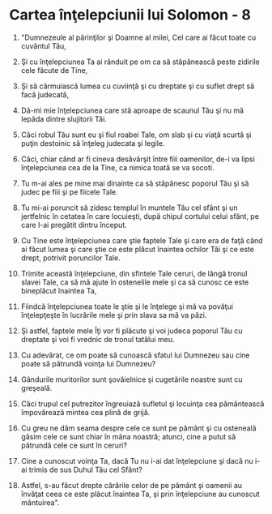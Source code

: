 # Cartea &#238;n&#355;elepciunii lui Solomon - 8

1. "Dumnezeule al părinţilor şi Doamne al milei, Cel care ai făcut toate cu cuvântul Tău, 

2. Şi cu înţelepciunea Ta ai rânduit pe om ca să stăpânească peste zidirile cele făcute de Tine, 

3. Şi să cârmuiască lumea cu cuviinţă şi cu dreptate şi cu suflet drept să facă judecată, 

4. Dă-mi mie înţelepciunea care stă aproape de scaunul Tău şi nu mă lepăda dintre slujitorii Tăi. 

5. Căci robul Tău sunt eu şi fiul roabei Tale, om slab şi cu viaţă scurtă şi puţin destoinic să înţeleg judecata şi legile. 

6. Căci, chiar când ar fi cineva desăvârşit între fiii oamenilor, de-i va lipsi înţelepciunea cea de la Tine, ca nimica toată se va socoti. 

7. Tu m-ai ales pe mine mai dinainte ca să stăpânesc poporul Tău şi să judec pe fiii şi pe fiicele Tale. 

8. Tu mi-ai poruncit să zidesc templul în muntele Tău cel sfânt şi un jertfelnic în cetatea în care locuieşti, după chipul cortului celui sfânt, pe care l-ai pregătit dintru început. 

9. Cu Tine este înţelepciunea care ştie faptele Tale şi care era de faţă când ai făcut lumea şi care ştie ce este plăcut înaintea ochilor Tăi şi ce este drept, potrivit poruncilor Tale. 

10. Trimite această înţelepciune, din sfintele Tale ceruri, de lângă tronul slavei Tale, ca să mă ajute în ostenelile mele şi ca să cunosc ce este bineplăcut înaintea Ta, 

11. Fiindcă înţelepciunea toate le ştie şi le înţelege şi mă va povăţui înţelepţeşte în lucrările mele şi prin slava sa mă va păzi. 

12. Şi astfel, faptele mele Îţi vor fi plăcute şi voi judeca poporul Tău cu dreptate şi voi fi vrednic de tronul tatălui meu. 

13. Cu adevărat, ce om poate să cunoască sfatul lui Dumnezeu sau cine poate să pătrundă voinţa lui Dumnezeu? 

14. Gândurile muritorilor sunt şovăielnice şi cugetările noastre sunt cu greşeală. 

15. Căci trupul cel putrezitor îngreuiază sufletul şi locuinţa cea pământească împovărează mintea cea plină de grijă. 

16. Cu greu ne dăm seama despre cele ce sunt pe pământ şi cu osteneală găsim cele ce sunt chiar în mâna noastră; atunci, cine a putut să pătrundă cele ce sunt în ceruri? 

17. Cine a cunoscut voinţa Ta, dacă Tu nu i-ai dat înţelepciune şi dacă nu i-ai trimis de sus Duhul Tău cel Sfânt? 

18. Astfel, s-au făcut drepte cărările celor de pe pământ şi oamenii au învăţat ceea ce este plăcut înaintea Ta, şi prin înţelepciune au cunoscut mântuirea". 

